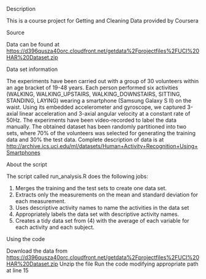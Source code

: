 Description

This is a course project for Getting and Cleaning Data provided by Coursera

Source

Data can be found at https://d396qusza40orc.cloudfront.net/getdata%2Fprojectfiles%2FUCI%20HAR%20Dataset.zip

Data set information

The experiments have been carried out with a group of 30 volunteers within an age bracket of 19-48 years. 
Each person performed six activities (WALKING, WALKING_UPSTAIRS, WALKING_DOWNSTAIRS, SITTING, STANDING, LAYING) 
wearing a smartphone (Samsung Galaxy S II) on the waist. Using its embedded accelerometer and gyroscope, 
we captured 3-axial linear acceleration and 3-axial angular velocity at a constant rate of 50Hz. 
The experiments have been video-recorded to label the data manually. The obtained dataset has been randomly 
partitioned into two sets, where 70% of the volunteers was selected for generating the training data and 30% 
the test data. 
Complete description of data is at http://archive.ics.uci.edu/ml/datasets/Human+Activity+Recognition+Using+Smartphones

About the script

The script called run_analysis.R does the following jobs:
1. Merges the training and the test sets to create one data set.
2. Extracts only the measurements on the mean and standard deviation for each measurement. 
3. Uses descriptive activity names to name the activities in the data set
4. Appropriately labels the data set with descriptive activity names. 
5. Creates a tidy data set from (4) with the average of each variable for each activity and each subject.

Using the code

Download the data from https://d396qusza40orc.cloudfront.net/getdata%2Fprojectfiles%2FUCI%20HAR%20Dataset.zip
Unzip the file
Run the code modifying appropriate path at line 15
